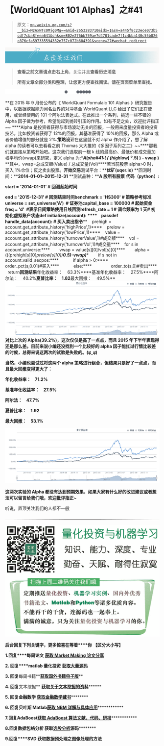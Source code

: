 # 【WorldQuant 101 Alphas】之#41

> 原文：[`mp.weixin.qq.com/s?__biz=MzAxNTc0Mjg0Mg==&mid=2653283710&idx=1&sn=a445f8c23ece073b5cdf7cba8feea641&chksm=802e276bb759ae7d4701cade7f1c4bba140c55b826c876cfa597335594332e757c072b684391&scene=27#wechat_redirect`](http://mp.weixin.qq.com/s?__biz=MzAxNTc0Mjg0Mg==&mid=2653283710&idx=1&sn=a445f8c23ece073b5cdf7cba8feea641&chksm=802e276bb759ae7d4701cade7f1c4bba140c55b826c876cfa597335594332e757c072b684391&scene=27#wechat_redirect)

![](img/a0bfde570bfadb777c6a122b770db628.png)

> ********查看之前文章请点击右上角********，关注并且******查看历史消息******
> 
> ********所有文章全部分类和整理，让您更方便查找阅读。请在页面菜单里查找。********

![](img/ca4b7ebbb87c635745683fa54710ab6f.png)

**在 2015 年 9 月份公布的《 WorldQuant Formulaic 101 Alphas 》研究报告中，以数据挖掘能力闻名业界的对冲基金 WorldQuant LLC 给出了它们正在使用，或曾经使用的 101 个阿尔法表达式。在此推出一个系列，挑选一些不错的 Alpha 因子做为参考，希望能起到抛砖引玉的作用。如有不足之处，欢迎批评指正~~ ****Alpha 是投资者获得与市场波动无关的回报，一般用来度量投资者的投资技艺。比如投资者获得了 12%的回报，其基准获得了 10%的回报，那么 Alpha 或者价值增值的部分就是 2%.**策略设计**在这里就不对 alpha 作介绍了，想了解 alpha 的读者可以去看看之前 Thomas 大大推的《多因子系列之二》~~****那我们就直接从策略开始吧。这次我们选取前一根 k 线的最高价、最低价和成交量加权平均价(vwap)来研究，定义 alpha 为:****Alpha#41:( ( (high*low) ⁰.5) ) - vwap )** **其中，vwap=总成交额(Value) / 总成交量(Vol)****若当前股票 alpha>0 时，买入 1%仓位；反之卖出股票。**开始交易**测试平台：****优矿(uqer.io)** **回测时间：****2014-01-01~2015-12-31** **测试品种：****A 股所有股票** **代码（python）:**

**start = '2014-01-01' # 回测起始时间**

**end = '2015-12-31' # 回测结束时间****benchmark = 'HS300' # 策略参考标准****universe = set_universe('A')  # 证券池****capital_base = 100000 # 起始资金****freq = 'd'  #表示日间策略使用日线回测****refresh_rate = 1 # 调仓频率为 1 天****# 初始化虚拟账户状态****def initialize(account): ****    pass****def handle_data(account): # 买入卖出指令****    prehigh = account.get_attribute_history('highPrice',1)****    prelow = account.get_attribute_history('lowPrice',1)****    value = account.get_attribute_history('turnoverValue',1)#成交额****    vol = account.get_attribute_history('turnoverVol',1)#成交量****    for s in account.universe:****        vwap = value[s][0]/vol[s][0]****        alpha = (((prehigh[s][0]*prelow[s][0])**0.5)-vwap)****        if s not in account.valid_secpos:****            if alpha > 0:****                order_pct(s,0.01)#买入****            else:****                order_to(s,0)#卖出****    return**回测结果**年化收益率：    63.3%****基准年化收益率：    27.5%****阿尔法：    40.2%****夏普比率：    1.82****最大回撤：    49.5%**![](img/5f419b26839342b7ae7056f3f01f3f75.png)**对比上次的 Alpha(39.2%)，这次仅仅是高了一点点，而且 2015 年下半年表现得还是那么差。目前来说小编还没找到一个比较好的 alpha 因子能扛过行情比较差的时候，总得来说这两次的试验是失败的。(ಥ_ಥ)**

**当然，小编也尝试过将这两个 alpha 策略进行组合，但结果只是好了一点点，而且最大回撤变得更大了：**

**年化收益率：    71.2%**

**基准年化收益率：    27.5%**

**阿尔法：    47.7%**

**夏普比率：    1.92**

**最大回撤：    53.1%**

**![](img/e9d59335d7b5e417badc2a41adf9c1d3.png)**

**这两次实验的 Alpha 都没有达到预期效果，如果大家有什么好的改进建议或者想法可以留言给我们哦，欢迎批评指正~**

听说，置顶关注我们的人都不一般

![](img/74c285b465d1c5684165b6d5f0ebcd06.png)

**![](img/40429cd849aaf6f87544f9c00f4f92ad.png)**

**后台回复下列关键字，更多惊喜在等着****你** **【区分大小写】**  

**1.回复****每周论文** [**获取 Market Making 论文分享**](http://mp.weixin.qq.com/s?__biz=MzAxNTc0Mjg0Mg==&mid=2653283381&idx=1&sn=48ec361d5b5a0e86e7749ff100a1f335&scene=21#wechat_redirect)

**2\. 回复****matlab 量化投资** **[**获取大量源码**](http://mp.weixin.qq.com/s?__biz=MzAxNTc0Mjg0Mg==&mid=2653283293&idx=1&sn=7c26d2958d1a463686b2600c69bd9bff&scene=21#wechat_redirect)**

****3\. 回复****每周书籍**[**获取国外书籍电子版**](http://mp.weixin.qq.com/s?__biz=MzAxNTc0Mjg0Mg==&mid=2653283159&idx=1&sn=2b5ff2017cabafc48fd3497ae5efa58c&scene=21#wechat_redirect)**

******4\.** **回复******文本挖掘** **[**获取关于文本挖掘的资料**](http://mp.weixin.qq.com/s?__biz=MzAxNTc0Mjg0Mg==&mid=2653283053&idx=1&sn=1d17fbc17545e561be0664af78304a67&scene=21#wechat_redirect)********

************5\. 回复******金融数学** **[**获取金融数学藏书**](http://mp.weixin.qq.com/s?__biz=MzAxNTc0Mjg0Mg==&mid=403111936&idx=4&sn=97822bfa300f3d856d6c9acd8dc24914&scene=21#wechat_redirect)**************

**********6\. 回复******贝叶斯 Matlab****[**获取 NBM 详解与具体应用**](http://mp.weixin.qq.com/s?__biz=MzAxNTc0Mjg0Mg==&mid=401834925&idx=1&sn=d56246158c1002b2330a7c26fd401db6&scene=21#wechat_redirect)************

************7.回复****AdaBoost******[获取 AdaBoost 算法文献、代码、研报](http://mp.weixin.qq.com/s?__biz=MzAxNTc0Mjg0Mg==&mid=2653283387&idx=1&sn=d40b3a1ea73e3d85c124b5b1e4f3057b&scene=21#wechat_redirect)**************

**********8.回复****数据包络分析** **获取****[选股分析](http://mp.weixin.qq.com/s?__biz=MzAxNTc0Mjg0Mg==&mid=2653283401&idx=1&sn=fae6d0c0638174bb713952e6af983c54&scene=21#wechat_redirect)源码**********

********9.回复****SVD** **获取数据预处理之图像处理的方法********